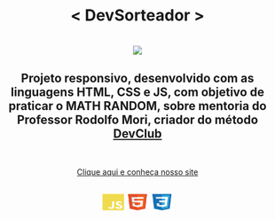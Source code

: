 <h1 align="center">< DevSorteador ></h1>
<br>
<div align="center"><img align="center" width="550px" src="https://github.com/MrSalis/Proj.-Sorteador/blob/main/assets/mockup-branco-sorteador.png?raw=true"/>
<h2 align="center" font-size: 10px>Projeto responsivo, desenvolvido com as linguagens HTML, CSS e JS, com objetivo de praticar o MATH RANDOM, sobre mentoria do Professor Rodolfo Mori, criador do método 
 <a href="https://rodolfomori.com.br/devclub">DevClub</a></h2>
</div>
<br>
<p align="center"><a href="https://mrsalis.github.io/Proj-Conversor-de-moedas/">Clique aqui e conheça nosso site</a><p/>
<div align="center" style="display: inline_block"><br>
  <img align="center" alt="Rafa-Js" height="30" width="40" src="https://raw.githubusercontent.com/devicons/devicon/master/icons/javascript/javascript-plain.svg">
  <img align="center" alt="Rafa-HTML" height="30" width="40" src="https://raw.githubusercontent.com/devicons/devicon/master/icons/html5/html5-original.svg">
  <img align="center" alt="Rafa-CSS" height="30" width="40" src="https://raw.githubusercontent.com/devicons/devicon/master/icons/css3/css3-original.svg">
 
</div>
